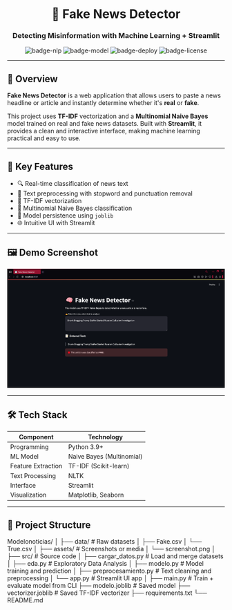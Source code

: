 <div align="center">

# 🧠 Fake News Detector  
### Detecting Misinformation with Machine Learning + Streamlit  

![badge-nlp](https://img.shields.io/badge/NLP-TF--IDF-informational?style=flat-square&logo=python&color=4AB197)
![badge-model](https://img.shields.io/badge/Model-Naive%20Bayes-brightgreen?style=flat-square)
![badge-deploy](https://img.shields.io/badge/Deployment-Streamlit-blueviolet?style=flat-square)
![badge-license](https://img.shields.io/badge/License-MIT-yellow?style=flat-square)

</div>

---

## 📌 Overview

**Fake News Detector** is a web application that allows users to paste a news headline or article and instantly determine whether it's **real** or **fake**.

This project uses **TF-IDF** vectorization and a **Multinomial Naive Bayes** model trained on real and fake news datasets. Built with **Streamlit**, it provides a clean and interactive interface, making machine learning practical and easy to use.

---

## 🧠 Key Features

- 🔍 Real-time classification of news text
- 🧹 Text preprocessing with stopword and punctuation removal
- 📐 TF-IDF vectorization
- 🤖 Multinomial Naive Bayes classification
- 💾 Model persistence using `joblib`
- 🌐 Intuitive UI with Streamlit

---

## 🖼️ Demo Screenshot

<img src="assets/screenshot.png" alt="Fake News Detector Screenshot" width="800"/>

---

## 🛠️ Tech Stack

| Component        | Technology            |
|------------------|------------------------|
| Programming      | Python 3.9+            |
| ML Model         | Naive Bayes (Multinomial) |
| Feature Extraction | TF-IDF (Scikit-learn) |
| Text Processing  | NLTK                   |
| Interface        | Streamlit              |
| Visualization    | Matplotlib, Seaborn    |

---

## 📁 Project Structure

Modelonoticias/ │ ├── data/ # Raw datasets │ ├── Fake.csv │ └── True.csv │ ├── assets/ # Screenshots or media │ └── screenshot.png │ ├── src/ # Source code │ ├── cargar_datos.py # Load and merge datasets │ ├── eda.py # Exploratory Data Analysis │ ├── modelo.py # Model training and prediction │ ├── preprocesamiento.py # Text cleaning and preprocessing │ └── app.py # Streamlit UI app │ ├── main.py # Train + evaluate model from CLI ├── modelo.joblib # Saved model ├── vectorizer.joblib # Saved TF-IDF vectorizer ├── requirements.txt └── README.md
